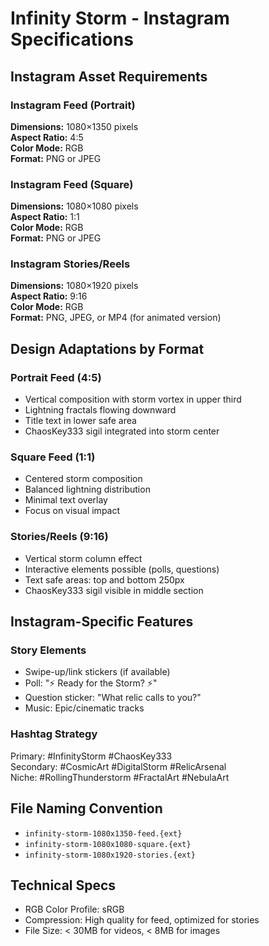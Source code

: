 # Infinity Storm - Instagram Specifications

## Instagram Asset Requirements

### Instagram Feed (Portrait)
**Dimensions:** 1080×1350 pixels  
**Aspect Ratio:** 4:5  
**Color Mode:** RGB  
**Format:** PNG or JPEG  

### Instagram Feed (Square) 
**Dimensions:** 1080×1080 pixels  
**Aspect Ratio:** 1:1  
**Color Mode:** RGB  
**Format:** PNG or JPEG  

### Instagram Stories/Reels
**Dimensions:** 1080×1920 pixels  
**Aspect Ratio:** 9:16  
**Color Mode:** RGB  
**Format:** PNG, JPEG, or MP4 (for animated version)

## Design Adaptations by Format

### Portrait Feed (4:5)
- Vertical composition with storm vortex in upper third
- Lightning fractals flowing downward
- Title text in lower safe area
- ChaosKey333 sigil integrated into storm center

### Square Feed (1:1)
- Centered storm composition
- Balanced lightning distribution
- Minimal text overlay
- Focus on visual impact

### Stories/Reels (9:16)
- Vertical storm column effect
- Interactive elements possible (polls, questions)
- Text safe areas: top and bottom 250px
- ChaosKey333 sigil visible in middle section

## Instagram-Specific Features

### Story Elements
- Swipe-up/link stickers (if available)
- Poll: "⚡ Ready for the Storm? ⚡"
- Question sticker: "What relic calls to you?"
- Music: Epic/cinematic tracks

### Hashtag Strategy
Primary: #InfinityStorm #ChaosKey333  
Secondary: #CosmicArt #DigitalStorm #RelicArsenal  
Niche: #RollingThunderstorm #FractalArt #NebulaArt

## File Naming Convention
- `infinity-storm-1080x1350-feed.{ext}`
- `infinity-storm-1080x1080-square.{ext}`  
- `infinity-storm-1080x1920-stories.{ext}`

## Technical Specs
- RGB Color Profile: sRGB
- Compression: High quality for feed, optimized for stories
- File Size: < 30MB for videos, < 8MB for images